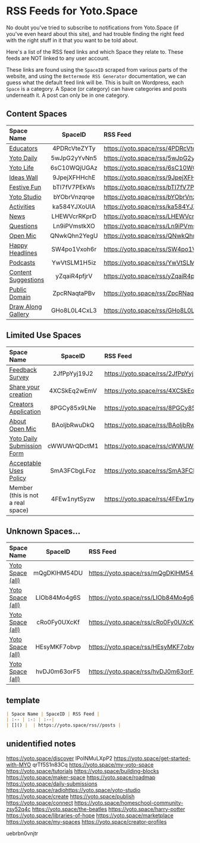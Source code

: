 # RSS Feeds for Yoto.Space

No doubt you've tried to subscribe to notifications from Yoto.Space (if you've even heard about this site), and had trouble finding the right feed with the right stuff in it that you want to be told about.

Here's a list of the RSS feed links and which Space they relate to. These feeds are NOT linked to any user account.

These links are found using the `SpaceID` scraped from various parts of the website, and using the `Bettermode RSS Generator` documentation, we can guess what the default feed link will be. This is built on Wordpress, each `Space` is a category. A Space (or category) can have categories and posts underneath it. A post can only be in one category.

## Content Spaces
| Space Name | SpaceID | RSS Feed |
| :-- | :-: | :--|
| [Educators](https://yoto.space/educators) | 4PDRcVteZYTy | https://yoto.space/rss/4PDRcVteZYTy/posts |
| [Yoto Daily](https://yoto.space/yoto-daily) | 5wJpG2yYvNn5 | https://yoto.space/rss/5wJpG2yYvNn5/posts |
| [Yoto Life](https://yoto.space/yoto-life) | 6sC10WQjUGAz | https://yoto.space/rss/6sC10WQjUGAz/posts |
| [Ideas Wall](https://yoto.space/ideas-wall) | 9JpejXFHHchE | https://yoto.space/rss/9JpejXFHHchE/posts |
| [Festive Fun](https://yoto.space/festive-fun) | bTI7fV7PEkWs | https://yoto.space/rss/bTI7fV7PEkWs/posts |
| [Yoto Studio](https://yoto.space/yoto-studio) | bYObrVnzqrqe | https://yoto.space/rss/bYObrVnzqrqe/posts |
| [Activities](https://yoto.space/activities) | ka584YJXoUIA | https://yoto.space/rss/ka584YJXoUIA/posts |
| [News](https://yoto.space/news) | LHEWVcrRKprD | https://yoto.space/rss/LHEWVcrRKprD/posts |
| [Questions](https://yoto.space/questions) | Ln9iPVmstkXO | https://yoto.space/rss/Ln9iPVmstkXO/posts |
| [Open Mic](https://yoto.space/made-by-you) | QNwkQhn2YegU | https://yoto.space/rss/QNwkQhn2YegU/posts |
| [Happy Headlines](https://yoto.space/happy-headlines) | SW4po1Vxoh6r | https://yoto.space/rss/SW4po1Vxoh6r/posts |
| [Podcasts](https://yoto.space/podcasts) | YwVtSLM1H5iz | https://yoto.space/rss/YwVtSLM1H5iz/posts |
| [Content Suggestions](https://yoto.space/content-suggestions) | yZqaiR4pfjrV | https://yoto.space/rss/yZqaiR4pfjrV/posts |
| [Public Domain](https://yoto.space/public-domain) | ZpcRNaqtaPBv | https://yoto.space/rss/ZpcRNaqtaPBv/posts |
| [Draw Along Gallery](https://yoto.space/draw-along) | GHo8L0L4CxL3 | https://yoto.space/rss/GHo8L0L4CxL3/posts |

## Limited Use Spaces
| Space Name | SpaceID | RSS Feed |
| :-- | :-: | :--|
| [Feedback Survey](https://yoto.space/feedback) | 2JfPpYyj19J2 | https://yoto.space/rss/2JfPpYyj19J2/posts |
| [Share your creation](https://yoto.space/share-your-creation) | 4XCSkEq2wEmV | https://yoto.space/rss/4XCSkEq2wEmV/posts |
| [Creators Application](https://yoto.space/creators-application) | 8PGCy85x9LNe | https://yoto.space/rss/8PGCy85x9LNe/posts |
| [About Open Mic](https://yoto.space/open-mic) | BAoIjbRwuDkQ | https://yoto.space/rss/BAoIjbRwuDkQ/posts |
| [Yoto Daily Submission Form](https://yoto.space/daily-submissions) | cWWUWrQDctM1 | https://yoto.space/rss/cWWUWrQDctM1/posts |
| [Acceptable Uses Policy](https://yoto.space/legal) | SmA3FCbgLFoz | https://yoto.space/rss/SmA3FCbgLFoz/posts |
| Member (this is not a real space) | 4FEw1nytSyzw | https://yoto.space/rss/4FEw1nytSyzw/posts |


## Unknown Spaces...
| Space Name | SpaceID | RSS Feed |
| :-- | :-: | :--|
| [Yoto Space (all)]() | mQgDKlHM54DU | https://yoto.space/rss/mQgDKlHM54DU/posts |
| [Yoto Space (all)]() | LIOb84Mo4g6S | https://yoto.space/rss/LIOb84Mo4g6S/posts |
| [Yoto Space (all)]() | cRo0Fy0UXcKf | https://yoto.space/rss/cRo0Fy0UXcKf/posts |
| [Yoto Space (all)]() | HEsyMKF7obvp | https://yoto.space/rss/HEsyMKF7obvp/posts |
| [Yoto Space (all)]() | hvDJ0m63orF5 | https://yoto.space/rss/hvDJ0m63orF5/posts |

## template
```markdown
| Space Name | SpaceID | RSS Feed |
| :-- | :-: | :--|
| []() |  | https://yoto.space/rss//posts |
```

## unidentified notes

https://yoto.space/discover lPoINMuLXpP2
https://yoto.space/get-started-with-MYO qrTf5S1n83Cq
https://yoto.space/my-yoto-space
https://yoto.space/tutorials
https://yoto.space/building-blocks
https://yoto.space/maker-space
https://yoto.space/roadmap
https://yoto.space/daily-submissions
https://yoto.space/radiohttps://yoto.space/yoto-studio
https://yoto.space/create
https://yoto.space/publish
https://yoto.space/connect
https://yoto.space/homeschool-community-zsy52q4c
https://yoto.space/the-beatles
https://yoto.space/harry-potter
https://yoto.space/libraries-of-hope
https://yoto.space/marketplace
https://yoto.space/my-spaces
https://yoto.space/creator-profiles

uebrbn0vnjtr